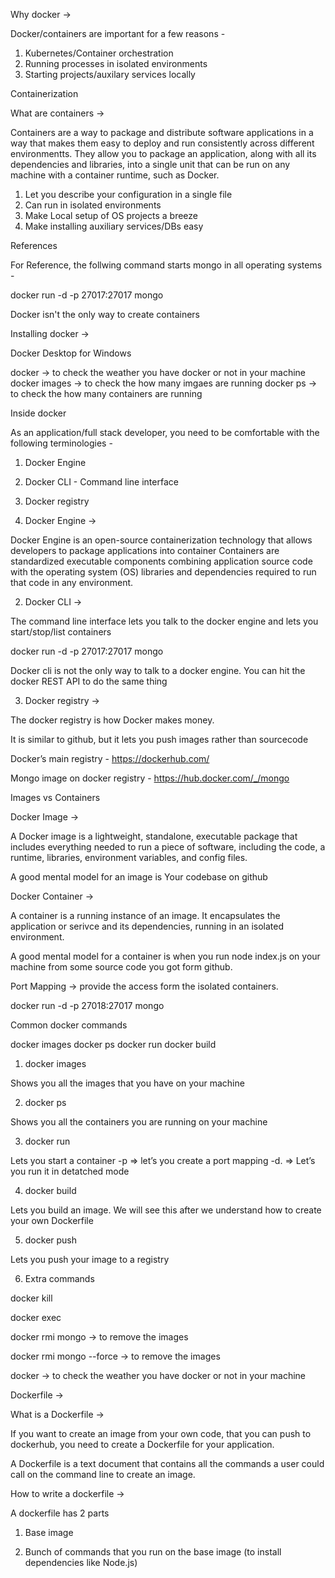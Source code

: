 Why docker ->

Docker/containers are important for a few reasons -

1. Kubernetes/Container orchestration
2. Running processes in isolated environments
3. Starting projects/auxilary services locally


Containerization  


What are containers ->

Containers are a way to package and distribute software applications in a way that makes them easy to deploy and run consistently across different environmentts. They allow you to package an application, along with all its dependencies and libraries, into a single unit that can be run on any machine with a container runtime, such as Docker.


1. Let you describe your configuration in a single file 
2. Can run in isolated environments
3. Make Local setup of OS projects a breeze 
4. Make installing auxiliary services/DBs easy

References

For Reference, the follwing command starts mongo in all operating systems -

docker run -d -p 27017:27017 mongo

Docker isn't the only way to create containers






Installing docker ->

Docker Desktop for Windows



docker   -> to check the weather you have docker or not in your machine
docker images  -> to check the how many imgaes are running
docker ps  -> to check the how many containers are running


Inside docker


As an application/full stack developer, you need to be comfortable with the following terminologies -

1. Docker Engine
2. Docker CLI - Command line interface
3. Docker registry



1. Docker Engine ->

Docker Engine is an open-source containerization technology that allows developers to package applications into container
Containers are standardized executable components combining application source code with the operating system (OS) libraries and dependencies required to run that code in any environment.


2. Docker CLI ->

The command line interface lets you talk to the docker engine and lets you start/stop/list containers

docker run -d -p 27017:27017 mongo


Docker cli is not the only way to talk to a docker engine. You can hit the docker REST API to do the same thing



3. Docker registry ->

The docker registry is how Docker makes money. 

It is similar to github, but it lets you push images rather than sourcecode

Docker’s main registry - https://dockerhub.com/

Mongo image on docker registry - https://hub.docker.com/_/mongo



Images vs Containers


Docker Image ->

A Docker image is a lightweight, standalone, executable package that includes everything needed to run a piece of software, including the code, a runtime, libraries, environment variables, and config files.

A good mental model for an image is Your codebase on github


Docker Container ->

A container is a running instance of an image. It encapsulates the application or serivce and its dependencies, running in an isolated environment.

A good mental model for a container is when you run node index.js on your machine from some source code you got form github.





Port Mapping  ->   provide the access form the isolated containers.

docker run -d -p 27018:27017 mongo



Common docker commands

docker images
docker ps
docker run
docker build

1. docker images

Shows you all the images that you have on your machine

2. docker ps

Shows you all the containers you are running on your machine

3. docker run

Lets you start a container
-p ⇒ let’s you create a port mapping
-d. ⇒ Let’s you run it in detatched mode

4. docker build

Lets you build an image. We will see this after we understand how to create your own Dockerfile

5. docker push

Lets you push your image to a registry

6. Extra commands

docker kill

docker exec

docker rmi mongo  -> to remove the images 

docker rmi mongo --force   -> to remove the images 

docker   -> to check the weather you have docker or not in your machine



Dockerfile ->

What is a Dockerfile ->

If you want to create an image from your own code, that you can push to dockerhub, you need to create a Dockerfile for your application.

A Dockerfile is a text document that contains all the commands a user could call on the command line to create an image.


How to write a dockerfile  ->

A dockerfile has 2 parts

1. Base image

2. Bunch of commands that you run on the base image (to install dependencies like Node.js)

